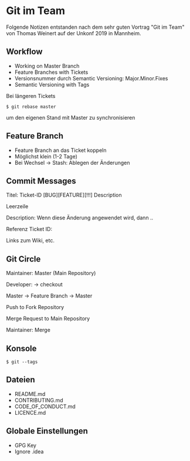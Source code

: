 
# Git im Team

Folgende Notizen entstanden nach dem sehr guten Vortrag "Git im Team"
von Thomas Weinert auf der Unkonf 2019 in Mannheim.

## Workflow

- Working on Master Branch 
- Feature Branches with Tickets
- Versionsnummer durch Semantic Versioning: Major.Minor.Fixes
- Semantic Versioning with Tags

Bei längeren Tickets

    $ git rebase master
    
um den eigenen Stand mit Master zu synchronisieren

## Feature Branch

- Feature Branch an das Ticket koppeln
- Möglichst klein (1-2 Tage)
- Bei Wechsel -> Stash: Ablegen der Änderungen

## Commit Messages

Titel: Ticket-ID [BUG][FEATURE][!!!] Description

Leerzeile

Description: Wenn diese Änderung angewendet wird, dann ..

Referenz Ticket ID:

Links zum Wiki, etc.

 
## Git Circle

Maintainer: Master (Main Repository)

Developer:  -> checkout

 Master -> Feature Branch -> Master
 
Push to Fork Repository

Merge Request to Main Repository

Maintainer: Merge

## Konsole

    $ git --tags

## Dateien 

- README.md 
- CONTRIBUTING.md
- CODE_OF_CONDUCT.md
- LICENCE.md

## Globale Einstellungen

- GPG Key
- Ignore .idea






 